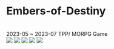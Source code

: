 # Embers-of-Destiny
</br>
2023-05 ~ 2023-07 TPP/ MORPG Game
</br>

<img src="https://github.com/opeak123/UNITY-RPG-Game-Scripts-Embers-of-Destiny/blob/main/Login.png?raw=true">

<img src="https://github.com/opeak123/UNITY-RPG-Game-Scripts-Embers-of-Destiny/blob/main/Golem%20Phase%203.png?raw=true">
<img src="https://github.com/opeak123/UNITY-RPG-Game-Scripts-Embers-of-Destiny/blob/main/damaged%20(2).png?raw=true">
<img src="https://github.com/opeak123/UNITY-RPG-Game-Scripts-Embers-of-Destiny/blob/main/item%20drop%20(4).png?raw=true">
<img src="https://github.com/opeak123/UNITY-RPG-Game-Scripts-Embers-of-Destiny/blob/main/Golem%20Rand%20Atk.png?raw=true">
<img src="">
<img src="">
